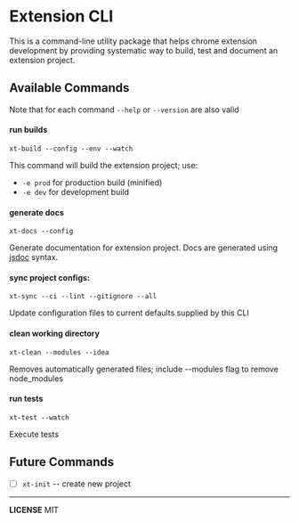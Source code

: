 # Extension CLI 

This is a command-line utility package that helps chrome extension development by providing
systematic way to build, test and document an extension project.


## Available Commands

Note that for each command `--help` or `--version` are also valid

#### run builds

```
xt-build --config --env --watch
``` 

This command will build the extension project; use:

- `-e prod` for production build (minified)
- `-e dev` for development build 

#### generate docs

```
xt-docs --config
```

Generate documentation for extension project. Docs are generated using [jsdoc](https://jsdoc.app/index.html) syntax.

#### sync project configs:

```
xt-sync --ci --lint --gitignore --all
```

Update configuration files to current defaults supplied by this CLI

#### clean working directory

```
xt-clean --modules --idea
```

Removes automatically generated files; include --modules flag to remove node_modules

#### run tests 
```
xt-test --watch
```

Execute tests


## Future Commands

- [ ] `xt-init` -- create new project


---

**LICENSE** MIT
